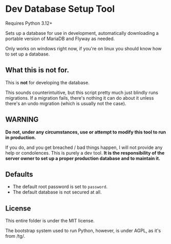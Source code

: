 # Dev Database Setup Tool

Requires Python 3.12+

Sets up a database for use in development, automatically downloading a portable version of MariaDB and Flyway as needed.

Only works on windows right now, if you're on linux you should know how to set up a database.

## What this is not for.

This is **not** for developing the database.

This sounds counterintuitive, but this script pretty much just blindly runs migrations. If a migration fails, there's nothing it can do about it unless there's an undo migration (which is usually not the case).

## WARNING

**Do not, under any circumstances, use or attempt to modify this tool to run in production.**

If you do, and you get breached / bad things happen, I will not provide any help or condolences. This is purely a dev tool. **It is the responsibility of the server owner to set up a proper production database and to maintain it.**

## Defaults

* The default root password is set to `password`.
* The default database is not secured at all.

## License

This entire folder is under the MIT license.

The bootstrap system used to run Python, however, is under AGPL, as it's from /tg/.
